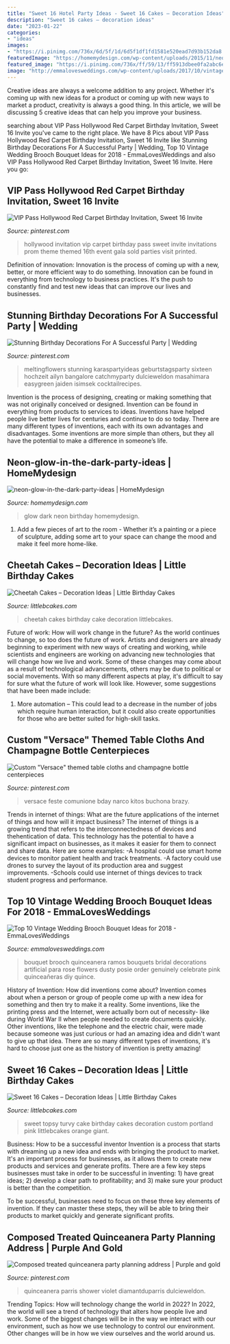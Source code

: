 ```yaml
---
title: "Sweet 16 Hotel Party Ideas - Sweet 16 Cakes – Decoration Ideas"
description: "Sweet 16 cakes – decoration ideas"
date: "2023-01-22"
categories:
- "ideas"
images:
- "https://i.pinimg.com/736x/6d/5f/1d/6d5f1df1fd1581e520ead7d93b152da8.jpg"
featuredImage: "https://homemydesign.com/wp-content/uploads/2015/11/neon-glow-in-the-dark-party-ideas.jpg"
featured_image: "https://i.pinimg.com/736x/ff/59/13/ff5913dbee0fa2abc6e690e8b20397a7.jpg"
image: "http://emmalovesweddings.com/wp-content/uploads/2017/10/vintage-dusty-rose-brooch-wedding-bouquet-ideas-for-2018.jpg"
---
```



Creative ideas are always a welcome addition to any project. Whether it's coming up with new ideas for a product or coming up with new ways to market a product, creativity is always a good thing. In this article, we will be discussing 5 creative ideas that can help you improve your business.

	

		
searching about VIP Pass Hollywood Red Carpet Birthday Invitation, Sweet 16 Invite you've came to the right place. We have 8 Pics about VIP Pass Hollywood Red Carpet Birthday Invitation, Sweet 16 Invite like Stunning Birthday Decorations For A Successful Party | Wedding, Top 10 Vintage Wedding Brooch Bouquet Ideas for 2018 - EmmaLovesWeddings and also VIP Pass Hollywood Red Carpet Birthday Invitation, Sweet 16 Invite. Here you go:
		
    
## VIP Pass Hollywood Red Carpet Birthday Invitation, Sweet 16 Invite

<img loading=lazy src="https://i.pinimg.com/736x/b3/6f/87/b36f8747c04da82e97ea435932886424.jpg" onerror="this.onerror=null;this.src='https://tse1.mm.bing.net/th?id=OIP.SoAV8j2Cho5ZFz1138oMMQHaKX&amp;pid=15.1';" alt="VIP Pass Hollywood Red Carpet Birthday Invitation, Sweet 16 Invite">

_Source: pinterest.com_

>hollywood invitation vip carpet birthday pass sweet invite invitations prom theme themed 16th event gala sold parties visit printed. 

	

Definition of innovation:
Innovation is the process of coming up with a new, better, or more efficient way to do something. Innovation can be found in everything from technology to business practices. It's the push to constantly find and test new ideas that can improve our lives and businesses.

    
## Stunning Birthday Decorations For A Successful Party | Wedding

<img loading=lazy src="https://i.pinimg.com/736x/6d/5f/1d/6d5f1df1fd1581e520ead7d93b152da8.jpg" onerror="this.onerror=null;this.src='https://tse2.mm.bing.net/th?id=OIP.6xDn4XfFFikmjfctNPchjQHaLH&amp;pid=15.1';" alt="Stunning Birthday Decorations For A Successful Party | Wedding">

_Source: pinterest.com_

>meltingflowers stunning karaspartyideas geburtstagsparty sixteen hochzeit ailyn bangalore catchmyparty dulcieweldon masahimara easygreen jaiden isimsek cocktailrecipes. 

	

Invention is the process of designing, creating or making something that was not originally conceived or designed. Invention can be found in everything from products to services to ideas. Inventions have helped people live better lives for centuries and continue to do so today. There are many different types of inventions, each with its own advantages and disadvantages. Some inventions are more simple than others, but they all have the potential to make a difference in someone’s life.

    
## Neon-glow-in-the-dark-party-ideas | HomeMydesign

<img loading=lazy src="https://homemydesign.com/wp-content/uploads/2015/11/neon-glow-in-the-dark-party-ideas.jpg" onerror="this.onerror=null;this.src='https://tse3.mm.bing.net/th?id=OIP.qBEUJTas9tEi29L8M3oPAQHaMa&amp;pid=15.1';" alt="neon-glow-in-the-dark-party-ideas | HomeMydesign">

_Source: homemydesign.com_

>glow dark neon birthday homemydesign. 

	

1. Add a few pieces of art to the room - Whether it’s a painting or a piece of sculpture, adding some art to your space can change the mood and make it feel more home-like.

    
## Cheetah Cakes – Decoration Ideas | Little Birthday Cakes

<img loading=lazy src="https://www.littlebcakes.com/wp-content/uploads/2014/02/Cheetah-Cakes-Images.jpg" onerror="this.onerror=null;this.src='https://tse1.mm.bing.net/th?id=OIP.Jhyqaq551edTWpS3ErzckwHaFj&amp;pid=15.1';" alt="Cheetah Cakes – Decoration Ideas | Little Birthday Cakes">

_Source: littlebcakes.com_

>cheetah cakes birthday cake decoration littlebcakes. 

	

Future of work: How will work change in the future?
As the world continues to change, so too does the future of work. Artists and designers are already beginning to experiment with new ways of creating and working, while scientists and engineers are working on advancing new technologies that will change how we live and work. Some of these changes may come about as a result of technological advancements, others may be due to political or social movements. With so many different aspects at play, it's difficult to say for sure what the future of work will look like. However, some suggestions that have been made include: 
1) More automation – This could lead to a decrease in the number of jobs which require human interaction, but it could also create opportunities for those who are better suited for high-skill tasks.

    
## Custom &quot;Versace&quot; Themed Table Cloths And Champagne Bottle Centerpieces

<img loading=lazy src="https://i.pinimg.com/736x/b0/4e/12/b04e123d85ed733108ac7f689d51d7a0.jpg" onerror="this.onerror=null;this.src='https://tse4.mm.bing.net/th?id=OIP.RnioFC_YJUuYbu2fh-lYDQHaMf&amp;pid=15.1';" alt="Custom &quot;Versace&quot; themed table cloths and champagne bottle centerpieces">

_Source: pinterest.com_

>versace feste comunione bday narco kitos buchona brazy. 

	

Trends in internet of things: What are the future applications of the internet of things and how will it impact business?
The internet of things is a growing trend that refers to the interconnectedness of devices and thehentication of data. This technology has the potential to have a significant impact on businesses, as it makes it easier for them to connect and share data. Here are some examples: 
-A hospital could use smart home devices to monitor patient health and track treatments. 
-A factory could use drones to survey the layout of its production area and suggest improvements. 
-Schools could use internet of things devices to track student progress and performance.

    
## Top 10 Vintage Wedding Brooch Bouquet Ideas For 2018 - EmmaLovesWeddings

<img loading=lazy src="http://emmalovesweddings.com/wp-content/uploads/2017/10/vintage-dusty-rose-brooch-wedding-bouquet-ideas-for-2018.jpg" onerror="this.onerror=null;this.src='https://tse1.mm.bing.net/th?id=OIP.tKC8OiRm-uTuEBi5_jtKDwHaLH&amp;pid=15.1';" alt="Top 10 Vintage Wedding Brooch Bouquet Ideas for 2018 - EmmaLovesWeddings">

_Source: emmalovesweddings.com_

>bouquet brooch quinceanera ramos bouquets bridal decorations artificial para rose flowers dusty posie order genuinely celebrate pink quinceañeras diy quince. 

	

History of Invention: How did inventions come about?
Invention comes about when a person or group of people come up with a new idea for something and then try to make it a reality. Some inventions, like the printing press and the Internet, were actually born out of necessity- like during World War II when people needed to create documents quickly. Other inventions, like the telephone and the electric chair, were made because someone was just curious or had an amazing idea and didn't want to give up that idea. There are so many different types of inventions, it's hard to choose just one as the history of invention is pretty amazing!

    
## Sweet 16 Cakes – Decoration Ideas | Little Birthday Cakes

<img loading=lazy src="http://www.littlebcakes.com/wp-content/uploads/2014/02/Sweet-16-Birthday-Cake.jpg" onerror="this.onerror=null;this.src='https://tse1.mm.bing.net/th?id=OIP.0dkJDj5mHY0mZkfoAQmQ6gHaJ6&amp;pid=15.1';" alt="Sweet 16 Cakes – Decoration Ideas | Little Birthday Cakes">

_Source: littlebcakes.com_

>sweet topsy turvy cake birthday cakes decoration custom portland pink littlebcakes orange giant. 

	

Business: How to be a successful inventor
Invention is a process that starts with dreaming up a new idea and ends with bringing the product to market. It's an important process for businesses, as it allows them to create new products and services and generate profits.
There are a few key steps businesses must take in order to be successful in inventing: 1) have great ideas; 2) develop a clear path to profitability; and 3) make sure your product is better than the competition.

To be successful, businesses need to focus on these three key elements of invention. If they can master these steps, they will be able to bring their products to market quickly and generate significant profits.

    
## Composed Treated Quinceanera Party Planning Address | Purple And Gold

<img loading=lazy src="https://i.pinimg.com/736x/ff/59/13/ff5913dbee0fa2abc6e690e8b20397a7.jpg" onerror="this.onerror=null;this.src='https://tse3.mm.bing.net/th?id=OIP.XPgB60OBCorBezomWodbfAHaJ3&amp;pid=15.1';" alt="Composed treated quinceanera party planning address | Purple and gold">

_Source: pinterest.com_

>quinceanera parris shower violet diamantduparris dulcieweldon. 

	

Trending Topics: How will technology change the world in 2022?
In 2022, the world will see a trend of technology that alters how people live and work. Some of the biggest changes will be in the way we interact with our environment, such as how we use technology to control our environment. Other changes will be in how we view ourselves and the world around us.

